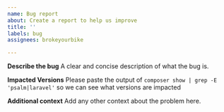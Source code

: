 ```yaml
---
name: Bug report
about: Create a report to help us improve
title: ''
labels: bug
assignees: brokeyourbike

---
```


**Describe the bug**
A clear and concise description of what the bug is.

**Impacted Versions**
Please paste the output of `composer show | grep -E 'psalm|laravel'` so we can see what versions are impacted

**Additional context**
Add any other context about the problem here.
